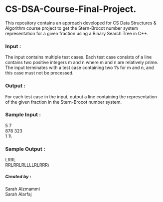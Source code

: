 # CS-DSA-Course-Final-Project.

This repository contains an approach developed for CS Data Structures & Algorithm course project to get the Stern-Brocot number system representation for a given fraction using a Binary Search Tree in C++.

### Input :

The input contains multiple test cases. Each test case consists of a line contains two positive integers
m and n where m and n are relatively prime. The input terminates with a test case containing two 1’s
for m and n, and this case must not be processed.

### Output :

For each test case in the input, output a line containing the representation of the given fraction in
the Stern-Brocot number system.

### Sample Input :

5 7\
878 323\
1 1\

### Sample Output :

LRRL\
RRLRRLRLLLLRLRRR\

##### Created by :

Sarah Alzmammi\
 Sarah Alarfaj
